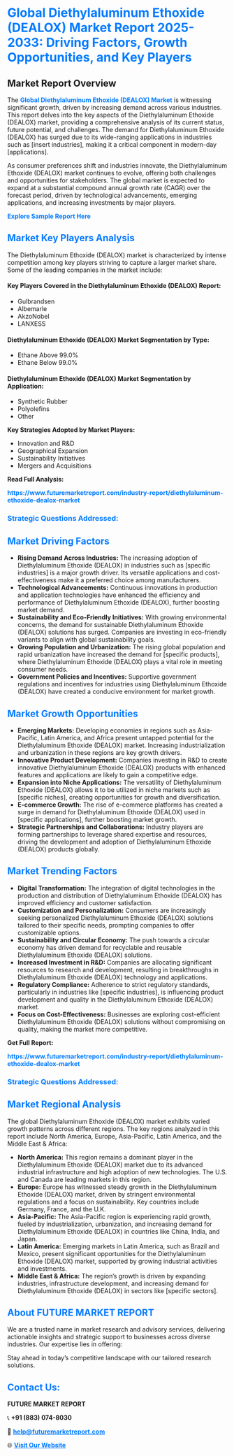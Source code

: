 <h1 style="color: #007BFF;">Global Diethylaluminum Ethoxide (DEALOX) Market Report 2025-2033: Driving Factors, Growth Opportunities, and Key Players</h1>

<section id="overview">
<h2>Market Report Overview</h2>
<p>The <a href="https://www.futuremarketreport.com/industry-report/diethylaluminum-ethoxide-dealox-market" style="color: #007BFF; text-decoration: none;"><strong>Global Diethylaluminum Ethoxide (DEALOX) Market</strong></a> is witnessing significant growth, driven by increasing demand across various industries. This report delves into the key aspects of the Diethylaluminum Ethoxide (DEALOX) market, providing a comprehensive analysis of its current status, future potential, and challenges. The demand for Diethylaluminum Ethoxide (DEALOX) has surged due to its wide-ranging applications in industries such as [insert industries], making it a critical component in modern-day [applications].</p>
<p>As consumer preferences shift and industries innovate, the Diethylaluminum Ethoxide (DEALOX) market continues to evolve, offering both challenges and opportunities for stakeholders. The global market is expected to expand at a substantial compound annual growth rate (CAGR) over the forecast period, driven by technological advancements, emerging applications, and increasing investments by major players.</p>
</section>

<section id="overview">
<p><a href="https://www.futuremarketreport.com/request-sample/reportId=47052" style="color: #007BFF; text-decoration: none;"><strong>Explore Sample Report Here</strong></a></p>
</section>

<section id="key-players">
<h2 style="color: #007BFF;">Market Key Players Analysis</h2>
<p>The Diethylaluminum Ethoxide (DEALOX) market is characterized by intense competition among key players striving to capture a larger market share. Some of the leading companies in the market include:</p>
<h4>Key Players Covered in the Diethylaluminum Ethoxide (DEALOX) Report:</h4>
<ul><li>Gulbrandsen</li><li>Albemarle</li><li>AkzoNobel</li><li>LANXESS</li></ul>
<h4>Diethylaluminum Ethoxide (DEALOX) Market Segmentation by Type:</h4>
<ul><li>Ethane Above 99.0%</li><li>Ethane Below 99.0%</li></ul>

<h4>Diethylaluminum Ethoxide (DEALOX) Market Segmentation by Application:</h4>
<ul><li>Synthetic Rubber</li><li>Polyolefins</li><li>Other</li></ul>
<p><strong>Key Strategies Adopted by Market Players:</strong></p>
<ul>
<li>Innovation and R&D</li>
<li>Geographical Expansion</li>
<li>Sustainability Initiatives</li>
<li>Mergers and Acquisitions</li>
</ul>
</section>

<section>
<p><strong>Read Full Analysis: </strong></p><a href="https://www.futuremarketreport.com/industry-report/diethylaluminum-ethoxide-dealox-market" style="color: #007BFF; text-decoration: none;"><strong>https://www.futuremarketreport.com/industry-report/diethylaluminum-ethoxide-dealox-market</strong></a>
<h3 style="color: #007BFF;">Strategic Questions Addressed:</h3>
</section>

<section id="driving-factors">
<h2 style="color: #007BFF;">Market Driving Factors</h2>
<ul>
<li><strong>Rising Demand Across Industries:</strong> The increasing adoption of Diethylaluminum Ethoxide (DEALOX) in industries such as [specific industries] is a major growth driver. Its versatile applications and cost-effectiveness make it a preferred choice among manufacturers.</li>
<li><strong>Technological Advancements:</strong> Continuous innovations in production and application technologies have enhanced the efficiency and performance of Diethylaluminum Ethoxide (DEALOX), further boosting market demand.</li>
<li><strong>Sustainability and Eco-Friendly Initiatives:</strong> With growing environmental concerns, the demand for sustainable Diethylaluminum Ethoxide (DEALOX) solutions has surged. Companies are investing in eco-friendly variants to align with global sustainability goals.</li>
<li><strong>Growing Population and Urbanization:</strong> The rising global population and rapid urbanization have increased the demand for [specific products], where Diethylaluminum Ethoxide (DEALOX) plays a vital role in meeting consumer needs.</li>
<li><strong>Government Policies and Incentives:</strong> Supportive government regulations and incentives for industries using Diethylaluminum Ethoxide (DEALOX) have created a conducive environment for market growth.</li>
</ul>
</section>

<section id="growth-opportunities">
<h2 style="color: #007BFF;">Market Growth Opportunities</h2>
<ul>
<li><strong>Emerging Markets:</strong> Developing economies in regions such as Asia-Pacific, Latin America, and Africa present untapped potential for the Diethylaluminum Ethoxide (DEALOX) market. Increasing industrialization and urbanization in these regions are key growth drivers.</li>
<li><strong>Innovative Product Development:</strong> Companies investing in R&D to create innovative Diethylaluminum Ethoxide (DEALOX) products with enhanced features and applications are likely to gain a competitive edge.</li>
<li><strong>Expansion into Niche Applications:</strong> The versatility of Diethylaluminum Ethoxide (DEALOX) allows it to be utilized in niche markets such as [specific niches], creating opportunities for growth and diversification.</li>
<li><strong>E-commerce Growth:</strong> The rise of e-commerce platforms has created a surge in demand for Diethylaluminum Ethoxide (DEALOX) used in [specific applications], further boosting market growth.</li>
<li><strong>Strategic Partnerships and Collaborations:</strong> Industry players are forming partnerships to leverage shared expertise and resources, driving the development and adoption of Diethylaluminum Ethoxide (DEALOX) products globally.</li>
</ul>
</section>

<section id="trending-factors">
<h2 style="color: #007BFF;">Market Trending Factors</h2>
<ul>
<li><strong>Digital Transformation:</strong> The integration of digital technologies in the production and distribution of Diethylaluminum Ethoxide (DEALOX) has improved efficiency and customer satisfaction.</li>
<li><strong>Customization and Personalization:</strong> Consumers are increasingly seeking personalized Diethylaluminum Ethoxide (DEALOX) solutions tailored to their specific needs, prompting companies to offer customizable options.</li>
<li><strong>Sustainability and Circular Economy:</strong> The push towards a circular economy has driven demand for recyclable and reusable Diethylaluminum Ethoxide (DEALOX) solutions.</li>
<li><strong>Increased Investment in R&D:</strong> Companies are allocating significant resources to research and development, resulting in breakthroughs in Diethylaluminum Ethoxide (DEALOX) technology and applications.</li>
<li><strong>Regulatory Compliance:</strong> Adherence to strict regulatory standards, particularly in industries like [specific industries], is influencing product development and quality in the Diethylaluminum Ethoxide (DEALOX) market.</li>
<li><strong>Focus on Cost-Effectiveness:</strong> Businesses are exploring cost-efficient Diethylaluminum Ethoxide (DEALOX) solutions without compromising on quality, making the market more competitive.</li>
</ul>
</section>

<section>
<p><strong>Get Full Report: </strong></p><a href="https://www.futuremarketreport.com/industry-report/diethylaluminum-ethoxide-dealox-market" style="color: #007BFF; text-decoration: none;"><strong>https://www.futuremarketreport.com/industry-report/diethylaluminum-ethoxide-dealox-market</strong></a>
<h3 style="color: #007BFF;">Strategic Questions Addressed:</h3>
</section>


<section id="regional-analysis">
<h2 style="color: #007BFF;">Market Regional Analysis</h2>
<p>The global Diethylaluminum Ethoxide (DEALOX) market exhibits varied growth patterns across different regions. The key regions analyzed in this report include North America, Europe, Asia-Pacific, Latin America, and the Middle East & Africa:</p>
<ul>
<li><strong>North America:</strong> This region remains a dominant player in the Diethylaluminum Ethoxide (DEALOX) market due to its advanced industrial infrastructure and high adoption of new technologies. The U.S. and Canada are leading markets in this region.</li>
<li><strong>Europe:</strong> Europe has witnessed steady growth in the Diethylaluminum Ethoxide (DEALOX) market, driven by stringent environmental regulations and a focus on sustainability. Key countries include Germany, France, and the U.K.</li>
<li><strong>Asia-Pacific:</strong> The Asia-Pacific region is experiencing rapid growth, fueled by industrialization, urbanization, and increasing demand for Diethylaluminum Ethoxide (DEALOX) in countries like China, India, and Japan.</li>
<li><strong>Latin America:</strong> Emerging markets in Latin America, such as Brazil and Mexico, present significant opportunities for the Diethylaluminum Ethoxide (DEALOX) market, supported by growing industrial activities and investments.</li>
<li><strong>Middle East & Africa:</strong> The region’s growth is driven by expanding industries, infrastructure development, and increasing demand for Diethylaluminum Ethoxide (DEALOX) in sectors like [specific sectors].</li>
</ul>
</section>

<footer>
<h2 style="color: #007BFF;">About FUTURE MARKET REPORT</h2>
<p>We are a trusted name in market research and advisory services, delivering actionable insights and strategic support to businesses across diverse industries. Our expertise lies in offering:</p>

<p>Stay ahead in today’s competitive landscape with our tailored research solutions.</p>

<h2 style="color: #007BFF;">Contact Us:</h2>
<p><strong>FUTURE MARKET REPORT</strong></p>
<p>📞 <strong>+91 (883) 074-8030</strong></p>
<p>📧 <strong><a href="mailto:help@futuremarketreport.com" style="color: #007BFF;">help@futuremarketreport.com</a></strong></p>
<p>🌐 <strong><a href="https://www.futuremarketreport.com/" style="color: #007BFF;">Visit Our Website</a></strong></p>
</footer>